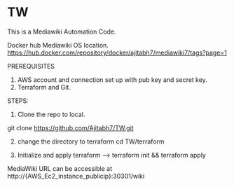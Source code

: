 # TW
This is a Mediawiki Automation Code.

Docker hub Mediawiki OS location.
https://hub.docker.com/repository/docker/ajitabh7/mediawiki7/tags?page=1 

PREREQUISITES
1) AWS account and connection set up with pub key and secret key.
2) Terraform and Git. 


STEPS:
 1. Clone the repo to local.

  git clone https://github.com/Ajitabh7/TW.git 


2. change the directory to terraform 
  cd TW/terraform
 
3. Initialize and apply terraform -->
   terraform init  &&  terraform apply

 MediaWiki URL can be accessible at  http://{AWS_Ec2_instance_publicip}:30301/wiki


